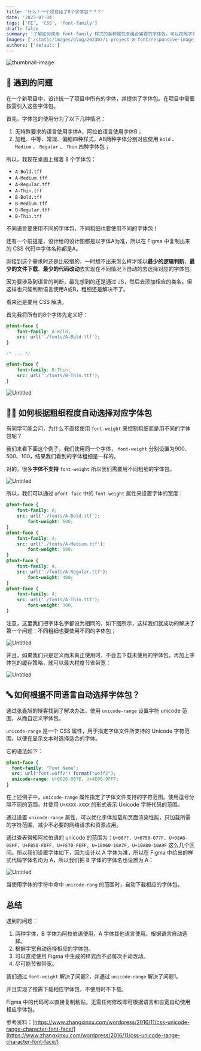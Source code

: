 ```yaml
---
title: '什么！一个项目给了8个字体包？？？'
date: '2023-07-04'
tags: ['FE', 'CSS', 'font-family']
draft: false
summary: '了解如何使用 font-family 样式的各种属性来组合需要的字体包。可以按照字体粗细、unicode 等信息来自动选择相应的字体包。'
images: ['/static/images/blog/202307/1-project-8-font/responsive-image.jpg']
authors: ['default']
---
```


![thumbnail-image](/static/images/blog/202307/1-project-8-font/responsive-image.jpg)

## 🙋 遇到的问题

在一个新项目中，设计统一了项目中所有的字体，并提供了字体包。在项目中需要按需引入这些字体包。

首先，字体包的使用分为了以下几种情况：

1. 无特殊要求的语言使用字体A，阿拉伯语言使用字体B；
2. 加粗、中等、常规、偏细四种样式，AB两种字体分别对应使用 `Bold` 、 `Medium` 、 `Regular` 、 `Thin` 四种字体包；

所以，我现在桌面上摆着 8 个字体包：

- `A-Bold.tff`
- `A-Medium.tff`
- `A-Regular.tff`
- `A-Thin.tff`
- `B-Bold.tff`
- `B-Medium.tff`
- `B-Regular.tff`
- `B-Thin.tff`

不同语言要使用不同的字体包，不同粗细也要使用不同的字体包！

还有一个前提是，设计给的设计图都是以字体A为准，所以在 Figma 中复制出来的 CSS 代码中字体名称都是A。

刚接到这个需求时还是比较懵的，一时想不出来怎么样才能以**最少的逻辑判断**、**最少的文件下载**、**最少的代码改动**去实现在不同情况下自动的去选择对应的字体包。

因为要涉及到语言的判断，最先想到的还是通过 JS，然后去添加相应的类名。但这样也只能判断语言使用A或B，粗细还是解决不了。

看来还是要用 CSS 解决。

首先我将所有的8个字体先定义好：

```css
@font-face {
    font-family: A-Bold;
    src: url('./fonts/A-Bold.ttf');
}

/* ... */

@font-face {
    font-family: B-Thin;
    src: url('./fonts/B-Thin.ttf');
}
```

![Untitled](/static/images/blog/202307/1-project-8-font/Untitled.png)

## 🤲🏼 如何根据粗细程度自动选择对应字体包

有同学可能会问，为什么不直接使用 `font-weight` 来控制粗细而是用不同的字体包呢？

我们来看下面这个例子，我们使用同一个字体， `font-weight` 分别设置为900、500、100，结果我们看到的字体粗细是一样的。

对的，很多**字体不支持** `font-weight` 所以我们需要用不同粗细的字体包。

![Untitled](/static/images/blog/202307/1-project-8-font/Untitled%201.png)

所以，我们可以通过 `@font-face` 中的 `font-weight` 属性来设置字体的宽度：

```css
@font-face {
    font-family: A;
    src: url('./fonts/A-Bold.ttf');
		font-weight: 600;
}
@font-face {
    font-family: A;
    src: url('./fonts/A-Medium.ttf');
		font-weight: 500;
}
@font-face {
    font-family: A;
    src: url('./fonts/A-Regular.ttf');
		font-weight: 400;
}
@font-face {
    font-family: A;
    src: url('./fonts/A-Thin.ttf');
		font-weight: 300;
}
```

注意，这里我们把字体名字都设为相同的，如下图所示，这样我们就成功的解决了第一个问题：不同粗细也要使用不同的字体包；

![Untitled](/static/images/blog/202307/1-project-8-font/Untitled%202.png)

并且，如果我们只是定义而未真正使用时，不会去下载未使用的字体包，再加上字体包的缓存策略，就可以最大程度节省带宽：

![Untitled](/static/images/blog/202307/1-project-8-font/Untitled%203.png)

## 🔤 如何根据不同语言自动选择字体包？

通过张鑫旭的博客找到了解决办法，使用 `unicode-range` 设置字符 unicode 范围，从而自定义字体包。

`unicode-range` 是一个 CSS 属性，用于指定字体文件所支持的 Unicode 字符范围，以便在显示文本时选择适合的字体。

它的语法如下：

```css
@font-face {
  font-family: "Font Name";
  src: url("font.woff2") format("woff2");
  unicode-range: U+0020-007E, U+4E00-9FFF;
}
```

在上述例子中，`unicode-range` 属性指定了字体文件支持的字符范围。使用逗号分隔不同的范围，并使用 `U+XXXX-XXXX` 的形式表示 Unicode 字符代码的范围。

通过设置 `unicode-range` 属性，可以优化字体加载和页面渲染性能，只加载所需的字符范围，减少不必要的网络请求和资源占用。

通过查表得知阿拉伯语的 unicode 的范围为：`U+06??, U+0750-077F, U+08A0-08FF, U+FB50-FDFF, U+FE70-FEFF, U+10A60-10A7F, U+10A80-10A9F` 这么几个区间。所以我们设置字体如下，因为设计以 A 字体为准，所以在 Figma 中给出的样式代码字体名均为 A，所以我们把 B 字体的字体名也设置为 A：

![Untitled](/static/images/blog/202307/1-project-8-font/Untitled%204.png)

当使用字体的字符中命中 `unicode-rang` 的范围时，自动下载相应的字体包。

## 总结

遇到的问题：

1. 两种字体，B 字体为阿拉伯语使用，A 字体其他语言使用。根据语言自动选择。
2. 根据字宽自动选择相应的字体包。
3. 可以直接使用 Figma 中生成的样式而不必每次手动改动。
4. 尽可能节省带宽。

我们通过 `font-weight` 解决了问题2，并通过 `unicode-range` 解决了问题1。

并且实现了按需下载相应字体包，不使用时不下载。

Figma 中的代码可以直接复制粘贴，无需任何修改即可根据语言和自宽自动使用相应字体包。

参考资料：[https://www.zhangxinxu.com/wordpress/2016/11/css-unicode-range-character-font-face/](https://www.zhangxinxu.com/wordpress/2016/11/css-unicode-range-character-font-face/)